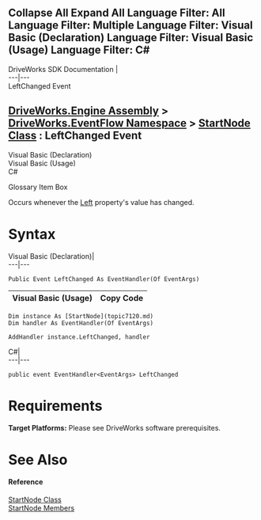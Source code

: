 Collapse All Expand All Language Filter: All  Language Filter: Multiple  Language Filter: Visual Basic (Declaration) Language Filter: Visual Basic (Usage) Language Filter: C#  
---  
DriveWorks SDK Documentation  |   
---|---  
LeftChanged Event   
  
[DriveWorks.Engine Assembly](topic2156.md) > [DriveWorks.EventFlow Namespace](topic6871.md) > [StartNode Class](topic7120.md) : LeftChanged Event  
---  
  
Visual Basic (Declaration)    
Visual Basic (Usage)    
C# 

Glossary Item Box

Occurs whenever the [Left](topic7129.md) property's value has changed. 

# Syntax

Visual Basic (Declaration)|   
---|---  
      
    
    Public Event LeftChanged As EventHandler(Of EventArgs)  
  
Visual Basic (Usage)| Copy Code  
---|---  
      
    
    Dim instance As [StartNode](topic7120.md)
    Dim handler As EventHandler(Of EventArgs)
     
    AddHandler instance.LeftChanged, handler  
  
C#|   
---|---  
      
    
    public event EventHandler<EventArgs> LeftChanged  
  
# Requirements

**Target Platforms:** Please see DriveWorks software prerequisites.

# See Also

#### Reference

[StartNode Class](topic7120.md)   
[StartNode Members](topic7121.md)


